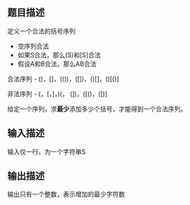## 题目描述

定义一个合法的括号序列

- 空序列合法
- 如果S合法，那么(S)和[S]合法
- 假设A和B合法，那么AB合法

合法序列 - ()，[]，(())，([])，()[]，()[()]

非法序列 - (，[，]，)(， (])，([()，([)]

给定一个序列，求**最少**添加多少个括号，才能得到一个合法序列。

## 输入描述

输入仅一行，为一个字符串S

## 输出描述

输出只有一个整数，表示增加的最少字符数